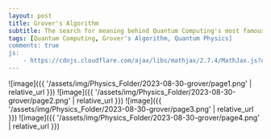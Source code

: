 ```yaml
---
layout: post
title: Grover's Algorithm
subtitle: The search for meaning behind Quantum Computing's most famous search algorithm
tags: [Quantum Computing, Grover's Algorithm, Quantum Physics] 
comments: true
js:
    - https://cdnjs.cloudflare.com/ajax/libs/mathjax/2.7.4/MathJax.js?config=TeX-MML-AM_CHTML
---
```


![image]({{ '/assets/img/Physics_Folder/2023-08-30-grover/page1.png' | relative_url }})
![image]({{ '/assets/img/Physics_Folder/2023-08-30-grover/page2.png' | relative_url }})
![image]({{ '/assets/img/Physics_Folder/2023-08-30-grover/page3.png' | relative_url }})
![image]({{ '/assets/img/Physics_Folder/2023-08-30-grover/page4.png' | relative_url }})


